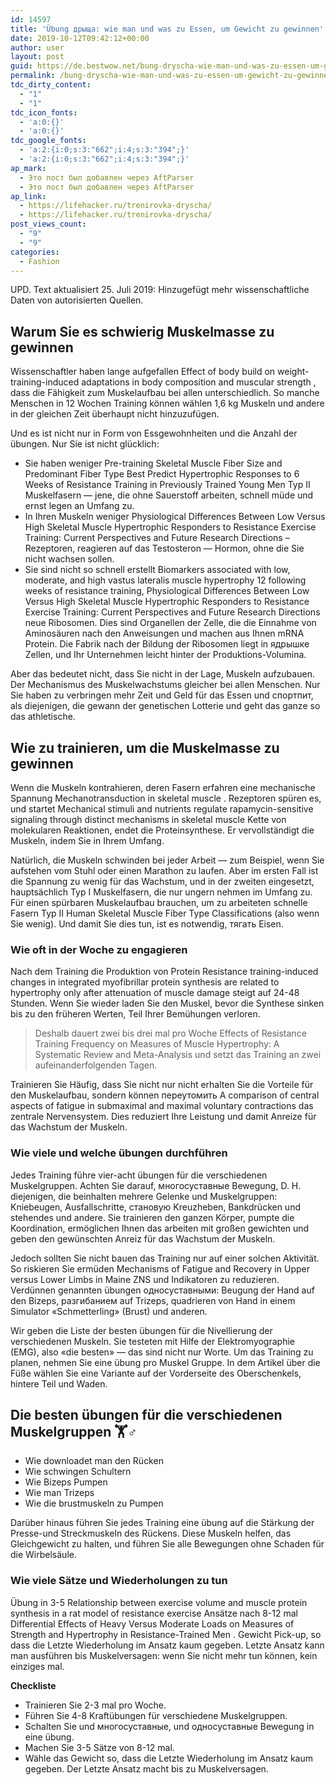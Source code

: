 ```yaml
---
id: 14597
title: 'Übung дрыща: wie man und was zu Essen, um Gewicht zu gewinnen'
date: 2019-10-12T09:42:12+00:00
author: user
layout: post
guid: https://de.bestwow.net/bung-dryscha-wie-man-und-was-zu-essen-um-gewicht-zu-gewinnen/
permalink: /bung-dryscha-wie-man-und-was-zu-essen-um-gewicht-zu-gewinnen/
tdc_dirty_content:
  - "1"
  - "1"
tdc_icon_fonts:
  - 'a:0:{}'
  - 'a:0:{}'
tdc_google_fonts:
  - 'a:2:{i:0;s:3:"662";i:4;s:3:"394";}'
  - 'a:2:{i:0;s:3:"662";i:4;s:3:"394";}'
ap_mark:
  - Это пост был добавлен через AftParser
  - Это пост был добавлен через AftParser
ap_link:
  - https://lifehacker.ru/trenirovka-dryscha/
  - https://lifehacker.ru/trenirovka-dryscha/
post_views_count:
  - "9"
  - "9"
categories:
  - Fashion
---
```

<div>
  UPD. Text aktualisiert 25. Juli 2019: Hinzugefügt mehr wissenschaftliche Daten von autorisierten Quellen.
</div>

## Warum Sie es schwierig Muskelmasse zu gewinnen

Wissenschaftler haben lange aufgefallen <span><span> Effect of body build on weight-training-induced adaptations in body composition and muscular strength </span> </span>, dass die Fähigkeit zum Muskelaufbau bei allen unterschiedlich. So manche Menschen in 12 Wochen Training können wählen 1,6 kg Muskeln und andere in der gleichen Zeit überhaupt nicht hinzuzufügen.

Und es ist nicht nur in Form von Essgewohnheiten und die Anzahl der übungen. Nur Sie ist nicht glücklich:

  * Sie haben weniger <span><span> Pre-training Skeletal Muscle Fiber Size and Predominant Fiber Type Best Predict Hypertrophic Responses to 6 Weeks of Resistance Training in Previously Trained Young Men </span> </span> Typ II Muskelfasern — jene, die ohne Sauerstoff arbeiten, schnell müde und ernst legen an Umfang zu.
  * In Ihren Muskeln weniger <span><span> Physiological Differences Between Low Versus High Skeletal Muscle Hypertrophic Responders to Resistance Exercise Training: Current Perspectives and Future Research Directions </span> </span> &#8211; Rezeptoren, reagieren auf das Testosteron — Hormon, ohne die Sie nicht wachsen sollen.
  * Sie sind nicht so schnell erstellt <span><span> Biomarkers associated with low, moderate, and high vastus lateralis muscle hypertrophy 12 following weeks of resistance training, Physiological Differences Between Low Versus High Skeletal Muscle Hypertrophic Responders to Resistance Exercise Training: Current Perspectives and Future Research Directions </span> </span> neue Ribosomen. Dies sind Organellen der Zelle, die die Einnahme von Aminosäuren nach den Anweisungen und machen aus Ihnen mRNA Protein. Die Fabrik nach der Bildung der Ribosomen liegt in ядрышке Zellen, und Ihr Unternehmen leicht hinter der Produktions-Volumina.

Aber das bedeutet nicht, dass Sie nicht in der Lage, Muskeln aufzubauen. Der Mechanismus des Muskelwachstums gleicher bei allen Menschen. Nur Sie haben zu verbringen mehr Zeit und Geld für das Essen und спортпит, als diejenigen, die gewann der genetischen Lotterie und geht das ganze so das athletische.

## Wie zu trainieren, um die Muskelmasse zu gewinnen

Wenn die Muskeln kontrahieren, deren Fasern erfahren eine mechanische Spannung <span><span> Mechanotransduction in skeletal muscle </span> </span>. Rezeptoren spüren es, und startet <span><span> Mechanical stimuli and nutrients regulate rapamycin-sensitive signaling through distinct mechanisms in skeletal muscle </span> </span> Kette von molekularen Reaktionen, endet die Proteinsynthese. Er vervollständigt die Muskeln, indem Sie in Ihrem Umfang.

Natürlich, die Muskeln schwinden bei jeder Arbeit — zum Beispiel, wenn Sie aufstehen vom Stuhl oder einen Marathon zu laufen. Aber im ersten Fall ist die Spannung zu wenig für das Wachstum, und in der zweiten eingesetzt, hauptsächlich Typ I Muskelfasern, die nur ungern nehmen im Umfang zu. Für einen spürbaren Muskelaufbau brauchen, um zu arbeiteten schnelle Fasern Typ II <span><span> Human Skeletal Muscle Fiber Type Classifications </span> </span> (also wenn Sie wenig). Und damit Sie dies tun, ist es notwendig, тягать Eisen.

### Wie oft in der Woche zu engagieren

Nach dem Training die Produktion von Protein <span><span> Resistance training-induced changes in integrated myofibrillar protein synthesis are related to hypertrophy only after attenuation of muscle damage </span> </span> steigt auf 24-48 Stunden. Wenn Sie wieder laden Sie den Muskel, bevor die Synthese sinken bis zu den früheren Werten, Teil Ihrer Bemühungen verloren.

> Deshalb dauert zwei bis drei mal pro Woche <span><span> Effects of Resistance Training Frequency on Measures of Muscle Hypertrophy: A Systematic Review and Meta-Analysis </span> </span> und setzt das Training an zwei aufeinanderfolgenden Tagen.

Trainieren Sie Häufig, dass Sie nicht nur nicht erhalten Sie die Vorteile für den Muskelaufbau, sondern können переутомить <span><span> A comparison of central aspects of fatigue in submaximal and maximal voluntary contractions </span> </span> das zentrale Nervensystem. Dies reduziert Ihre Leistung und damit Anreize für das Wachstum der Muskeln.

### Wie viele und welche übungen durchführen

Jedes Training führe vier-acht übungen für die verschiedenen Muskelgruppen. Achten Sie darauf, многосуставные Bewegung, D. H. diejenigen, die beinhalten mehrere Gelenke und Muskelgruppen: Kniebeugen, Ausfallschritte, становую Kreuzheben, Bankdrücken und stehendes und andere. Sie trainieren den ganzen Körper, pumpte die Koordination, ermöglichen Ihnen das arbeiten mit großen gewichten und geben den gewünschten Anreiz für das Wachstum der Muskeln.

Jedoch sollten Sie nicht bauen das Training nur auf einer solchen Aktivität. So riskieren Sie ermüden <span><span> Mechanisms of Fatigue and Recovery in Upper versus Lower Limbs in Maine </span> </span> ZNS und Indikatoren zu reduzieren. Verdünnen genannten übungen односуставными: Beugung der Hand auf den Bizeps, разгибанием auf Trizeps, quadrieren von Hand in einem Simulator «Schmetterling» (Brust) und anderen.

Wir geben die Liste der besten übungen für die Nivellierung der verschiedenen Muskeln. Sie testeten mit Hilfe der Elektromyographie (EMG), also «die besten» — das sind nicht nur Worte. Um das Training zu planen, nehmen Sie eine übung pro Muskel Gruppe. In dem Artikel über die Füße wählen Sie eine Variante auf der Vorderseite des Oberschenkels, hintere Teil und Waden.

<div>
  <h2 class="read-also__title">
    <span>Die besten übungen für die verschiedenen Muskelgruppen</span> <span>🏋️♂️ </span>
  </h2>
  
  <ul class="read-also__list">
    <li>
      Wie downloadet man den Rücken
    </li>
    <li>
      Wie schwingen Schultern
    </li>
    <li>
      Wie Bizeps Pumpen
    </li>
    <li>
      Wie man Trizeps
    </li>
    <li>
      Wie die brustmuskeln zu Pumpen
    </li>
  </ul>
</div>

Darüber hinaus führen Sie jedes Training eine übung auf die Stärkung der Presse-und Streckmuskeln des Rückens. Diese Muskeln helfen, das Gleichgewicht zu halten, und führen Sie alle Bewegungen ohne Schaden für die Wirbelsäule.

### Wie viele Sätze und Wiederholungen zu tun

Übung in 3-5 <span><span> Relationship between exercise volume and muscle protein synthesis in a rat model of resistance exercise </span> </span> Ansätze nach 8-12 mal <span><span> Differential Effects of Heavy Versus Moderate Loads on Measures of Strength and Hypertrophy in Resistance-Trained Men </span> </span>. Gewicht Pick-up, so dass die Letzte Wiederholung im Ansatz kaum gegeben. Letzte Ansatz kann man ausführen bis Muskelversagen: wenn Sie nicht mehr tun können, kein einziges mal.

<div>
  <strong>Checkliste</strong></p> 
  
  <ul>
    <li>
      Trainieren Sie 2-3 mal pro Woche.
    </li>
    <li>
      Führen Sie 4-8 Kraftübungen für verschiedene Muskelgruppen.
    </li>
    <li>
      Schalten Sie und многосуставные, und односуставные Bewegung in eine übung.
    </li>
    <li>
      Machen Sie 3-5 Sätze von 8-12 mal.
    </li>
    <li>
      Wähle das Gewicht so, dass die Letzte Wiederholung im Ansatz kaum gegeben. Der Letzte Ansatz macht bis zu Muskelversagen.<br />